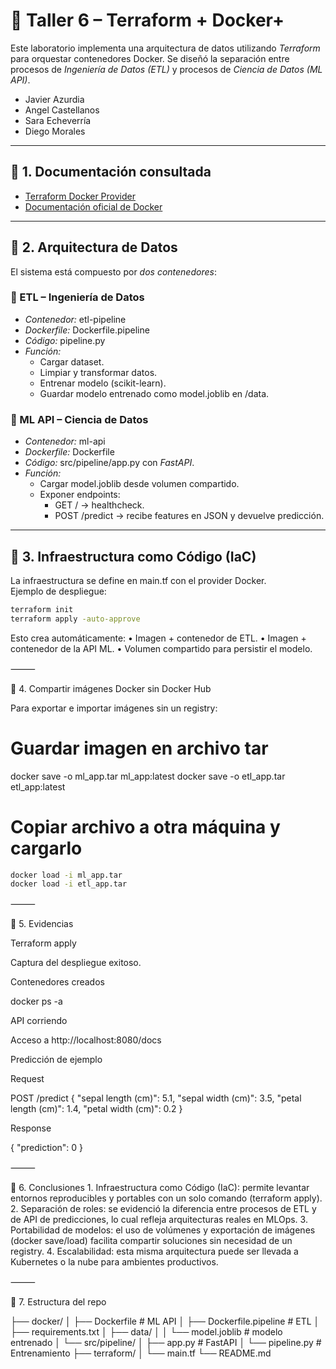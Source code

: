 # 🚀 Taller 6 – Terraform + Docker+

Este laboratorio implementa una arquitectura de datos utilizando *Terraform* para orquestar contenedores Docker. Se diseñó la separación entre procesos de *Ingeniería de Datos (ETL)* y procesos de *Ciencia de Datos (ML API)*.  

- Javier Azurdia
- Angel Castellanos
- Sara Echeverría
- Diego Morales
---

## 📌 1. Documentación consultada
- [Terraform Docker Provider](https://registry.terraform.io/providers/kreuzwerker/docker/latest/docs)  
- [Documentación oficial de Docker](https://docs.docker.com/)  

---

## 📌 2. Arquitectura de Datos

El sistema está compuesto por *dos contenedores*:

### 🔹 ETL – Ingeniería de Datos
- *Contenedor:* etl-pipeline  
- *Dockerfile:* Dockerfile.pipeline  
- *Código:* pipeline.py  
- *Función:* 
  - Cargar dataset.
  - Limpiar y transformar datos.
  - Entrenar modelo (scikit-learn).
  - Guardar modelo entrenado como model.joblib en /data.

### 🔹 ML API – Ciencia de Datos
- *Contenedor:* ml-api  
- *Dockerfile:* Dockerfile  
- *Código:* src/pipeline/app.py con *FastAPI*.  
- *Función:* 
  - Cargar model.joblib desde volumen compartido.
  - Exponer endpoints:
    - GET / → healthcheck.  
    - POST /predict → recibe features en JSON y devuelve predicción.

---

## 📌 3. Infraestructura como Código (IaC)

La infraestructura se define en main.tf con el provider Docker.  
Ejemplo de despliegue:

```bash
terraform init
terraform apply -auto-approve
```

Esto crea automáticamente:
	•	Imagen + contenedor de ETL.
	•	Imagen + contenedor de la API ML.
	•	Volumen compartido para persistir el modelo.

⸻

📌 4. Compartir imágenes Docker sin Docker Hub

Para exportar e importar imágenes sin un registry:

# Guardar imagen en archivo tar
docker save -o ml_app.tar ml_app:latest
docker save -o etl_app.tar etl_app:latest

# Copiar archivo a otra máquina y cargarlo
```bash
docker load -i ml_app.tar
docker load -i etl_app.tar
```


⸻

📌 5. Evidencias

Terraform apply

Captura del despliegue exitoso.

Contenedores creados

docker ps -a

API corriendo

Acceso a http://localhost:8080/docs

Predicción de ejemplo

Request

POST /predict
{
  "sepal length (cm)": 5.1,
  "sepal width (cm)": 3.5,
  "petal length (cm)": 1.4,
  "petal width (cm)": 0.2
}

Response

{
  "prediction": 0
}


⸻

📌 6. Conclusiones
	1.	Infraestructura como Código (IaC): permite levantar entornos reproducibles y portables con un solo comando (terraform apply).
	2.	Separación de roles: se evidenció la diferencia entre procesos de ETL y de API de predicciones, lo cual refleja arquitecturas reales en MLOps.
	3.	Portabilidad de modelos: el uso de volúmenes y exportación de imágenes (docker save/load) facilita compartir soluciones sin necesidad de un registry.
	4.	Escalabilidad: esta misma arquitectura puede ser llevada a Kubernetes o la nube para ambientes productivos.

⸻

📌 7. Estructura del repo

├── docker/
│   ├── Dockerfile          # ML API
│   ├── Dockerfile.pipeline # ETL
│   ├── requirements.txt
│   ├── data/
│   │   └── model.joblib    # modelo entrenado
│   └── src/pipeline/
│       ├── app.py          # FastAPI
│       └── pipeline.py     # Entrenamiento
├── terraform/
│   └── main.tf
└── README.md
